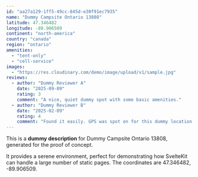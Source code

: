 ```yaml
---
id: "aa27a129-1ff5-49cc-845d-e30f91ec7935"
name: "Dummy Campsite Ontario 13808"
latitude: 47.346482
longitude: -89.906509
continent: "north-america"
country: "canada"
region: "ontario"
amenities:
  - "tent-only"
  - "cell-service"
images:
  - "https://res.cloudinary.com/demo/image/upload/v1/sample.jpg"
reviews:
  - author: "Dummy Reviewer A"
    date: "2025-09-09"
    rating: 3
    comment: "A nice, quiet dummy spot with some basic amenities."
  - author: "Dummy Reviewer B"
    date: "2025-02-09"
    rating: 4
    comment: "Found it easily. GPS was spot on for this dummy location."
---
```


This is a **dummy description** for Dummy Campsite Ontario 13808, generated for the proof of concept.

It provides a serene environment, perfect for demonstrating how SvelteKit can handle a large number of static pages. The coordinates are 47.346482, -89.906509.

